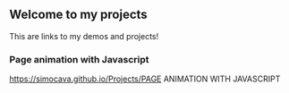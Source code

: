 ## Welcome to my projects

This are links to my demos and projects!

### Page animation with Javascript
https://simocava.github.io/Projects/PAGE ANIMATION WITH JAVASCRIPT
